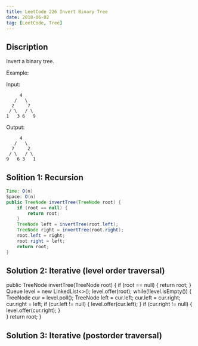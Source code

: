 ```yaml
---
title: LeetCode 226 Invert Binary Tree
date: 2018-06-02
tag: [LeetCode, Tree]
---
```

## Discription
Invert a binary tree.  

Example:  

Input:
```
     4  
   /   \
  2     7  
 / \   / \
1   3 6   9  
```
Output:
```
     4
   /   \
  7     2
 / \   / \
9   6 3   1
```

## Solition 1: Recursion
```java
Time: O(n)
Space: O(n)
public TreeNode invertTree(TreeNode root) {
    if (root == null) {
		return root;       
    }
	TreeNode left = invertTree(root.left);
	TreeNode right = invertTree(root.right);
	root.left = right;
	root.right = left;
	return root;
}
```
## Solution 2: Iterative (level order traversal)
public TreeNode invertTree(TreeNode root) {
	if (root == null) {
		return root;
	}
	Queue<TreeNode> level = new LinkedList<>();
	level.offer(root);
	while(!level.isEmpty()) {
		TreeNode cur = level.poll();
		TreeNode left = cur.left;
		cur.left = cur.right;
		cur.right = left;
		if (cur.left != null) {
			level.offer(cur.left);
		}
		if (cur.right != null) {
			level.offer(cur.right);
		}		
	}
	return root;
}

## Solution 3: Iterative (postorder traversal)

